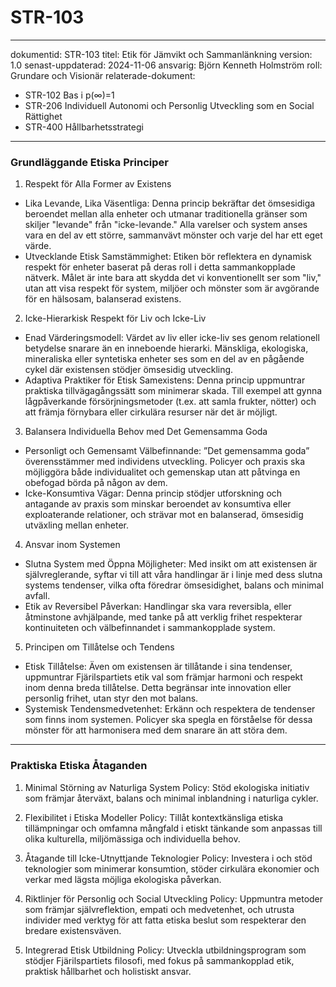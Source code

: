 # STR-103
---
dokumentid: STR-103
titel: Etik för Jämvikt och Sammanlänkning
version: 1.0
senast-uppdaterad: 2024-11-06
ansvarig: Björn Kenneth Holmström
roll: Grundare och Visionär
relaterade-dokument:
- STR-102 Bas i p(∞)=1
- STR-206 Individuell Autonomi och Personlig Utveckling som en Social Rättighet
- STR-400 Hållbarhetsstrategi

---

### Grundläggande Etiska Principer

1. Respekt för Alla Former av Existens
 - Lika Levande, Lika Väsentliga: Denna princip bekräftar det ömsesidiga beroendet mellan alla enheter och utmanar traditionella gränser som skiljer "levande" från "icke-levande." Alla varelser och system anses vara en del av ett större, sammanvävt mönster och varje del har ett eget värde.
 - Utvecklande Etisk Samstämmighet: Etiken bör reflektera en dynamisk respekt för enheter baserat på deras roll i detta sammankopplade nätverk. Målet är inte bara att skydda det vi konventionellt ser som "liv," utan att visa respekt för system, miljöer och mönster som är avgörande för en hälsosam, balanserad existens.

2. Icke-Hierarkisk Respekt för Liv och Icke-Liv
 - Enad Värderingsmodell: Värdet av liv eller icke-liv ses genom relationell betydelse snarare än en inneboende hierarki. Mänskliga, ekologiska, mineraliska eller syntetiska enheter ses som en del av en pågående cykel där existensen stödjer ömsesidig utveckling.
 - Adaptiva Praktiker för Etisk Samexistens: Denna princip uppmuntrar praktiska tillvägagångssätt som minimerar skada. Till exempel att gynna lågpåverkande försörjningsmetoder (t.ex. att samla frukter, nötter) och att främja förnybara eller cirkulära resurser när det är möjligt.

3. Balansera Individuella Behov med Det Gemensamma Goda
 - Personligt och Gemensamt Välbefinnande: ”Det gemensamma goda” överensstämmer med individens utveckling. Policyer och praxis ska möjliggöra både individualitet och gemenskap utan att påtvinga en obefogad börda på någon av dem.
 - Icke-Konsumtiva Vägar: Denna princip stödjer utforskning och antagande av praxis som minskar beroendet av konsumtiva eller exploaterande relationer, och strävar mot en balanserad, ömsesidig utväxling mellan enheter.

4. Ansvar inom Systemen
 - Slutna System med Öppna Möjligheter: Med insikt om att existensen är självreglerande, syftar vi till att våra handlingar är i linje med dess slutna systems tendenser, vilka ofta föredrar ömsesidighet, balans och minimal avfall.
 - Etik av Reversibel Påverkan: Handlingar ska vara reversibla, eller åtminstone avhjälpande, med tanke på att verklig frihet respekterar kontinuiteten och välbefinnandet i sammankopplade system.

5. Principen om Tillåtelse och Tendens
 - Etisk Tillåtelse: Även om existensen är tillåtande i sina tendenser, uppmuntrar Fjärilspartiets etik val som främjar harmoni och respekt inom denna breda tillåtelse. Detta begränsar inte innovation eller personlig frihet, utan styr den mot balans.
 - Systemisk Tendensmedvetenhet: Erkänn och respektera de tendenser som finns inom systemen. Policyer ska spegla en förståelse för dessa mönster för att harmonisera med dem snarare än att störa dem.

---

### Praktiska Etiska Åtaganden

1. Minimal Störning av Naturliga System
 Policy: Stöd ekologiska initiativ som främjar återväxt, balans och minimal inblandning i naturliga cykler.

2. Flexibilitet i Etiska Modeller
 Policy: Tillåt kontextkänsliga etiska tillämpningar och omfamna mångfald i etiskt tänkande som anpassas till olika kulturella, miljömässiga och individuella behov.

3. Åtagande till Icke-Utnyttjande Teknologier
 Policy: Investera i och stöd teknologier som minimerar konsumtion, stöder cirkulära ekonomier och verkar med lägsta möjliga ekologiska påverkan.

4. Riktlinjer för Personlig och Social Utveckling
 Policy: Uppmuntra metoder som främjar självreflektion, empati och medvetenhet, och utrusta individer med verktyg för att fatta etiska beslut som respekterar den bredare existensväven.

5. Integrerad Etisk Utbildning
 Policy: Utveckla utbildningsprogram som stödjer Fjärilspartiets filosofi, med fokus på sammankopplad etik, praktisk hållbarhet och holistiskt ansvar.

